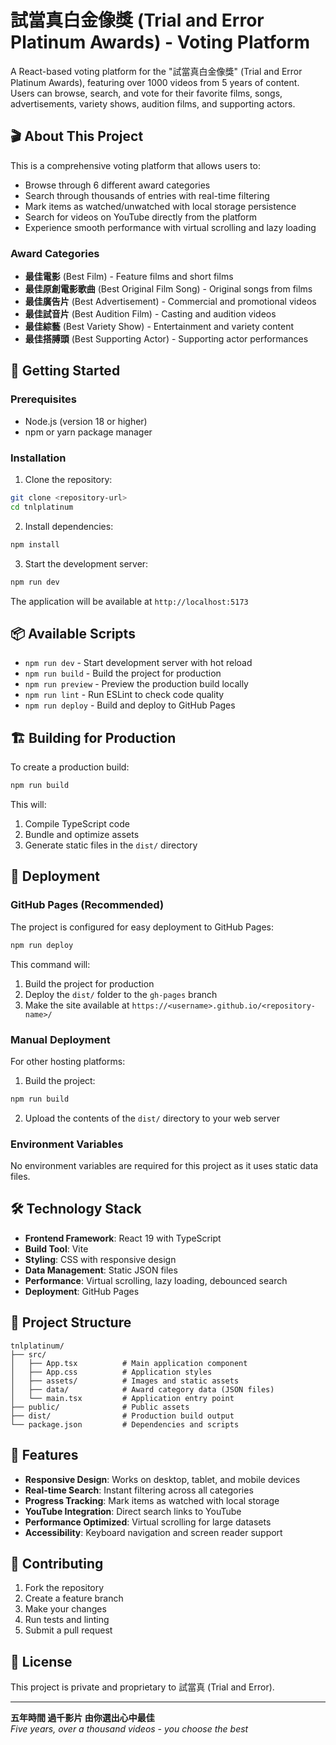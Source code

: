 # 試當真白金像獎 (Trial and Error Platinum Awards) - Voting Platform

A React-based voting platform for the "試當真白金像獎" (Trial and Error Platinum Awards), featuring over 1000 videos from 5 years of content. Users can browse, search, and vote for their favorite films, songs, advertisements, variety shows, audition films, and supporting actors.

## 🎬 About This Project

This is a comprehensive voting platform that allows users to:
- Browse through 6 different award categories
- Search through thousands of entries with real-time filtering
- Mark items as watched/unwatched with local storage persistence
- Search for videos on YouTube directly from the platform
- Experience smooth performance with virtual scrolling and lazy loading

### Award Categories
- **最佳電影** (Best Film) - Feature films and short films
- **最佳原創電影歌曲** (Best Original Film Song) - Original songs from films
- **最佳廣告片** (Best Advertisement) - Commercial and promotional videos
- **最佳試音片** (Best Audition Film) - Casting and audition videos
- **最佳綜藝** (Best Variety Show) - Entertainment and variety content
- **最佳搭膊頭** (Best Supporting Actor) - Supporting actor performances

## 🚀 Getting Started

### Prerequisites
- Node.js (version 18 or higher)
- npm or yarn package manager

### Installation

1. Clone the repository:
```bash
git clone <repository-url>
cd tnlplatinum
```

2. Install dependencies:
```bash
npm install
```

3. Start the development server:
```bash
npm run dev
```

The application will be available at `http://localhost:5173`

## 📦 Available Scripts

- `npm run dev` - Start development server with hot reload
- `npm run build` - Build the project for production
- `npm run preview` - Preview the production build locally
- `npm run lint` - Run ESLint to check code quality
- `npm run deploy` - Build and deploy to GitHub Pages

## 🏗️ Building for Production

To create a production build:

```bash
npm run build
```

This will:
1. Compile TypeScript code
2. Bundle and optimize assets
3. Generate static files in the `dist/` directory

## 🚀 Deployment

### GitHub Pages (Recommended)

The project is configured for easy deployment to GitHub Pages:

```bash
npm run deploy
```

This command will:
1. Build the project for production
2. Deploy the `dist/` folder to the `gh-pages` branch
3. Make the site available at `https://<username>.github.io/<repository-name>/`

### Manual Deployment

For other hosting platforms:

1. Build the project:
```bash
npm run build
```

2. Upload the contents of the `dist/` directory to your web server

### Environment Variables

No environment variables are required for this project as it uses static data files.

## 🛠️ Technology Stack

- **Frontend Framework**: React 19 with TypeScript
- **Build Tool**: Vite
- **Styling**: CSS with responsive design
- **Data Management**: Static JSON files
- **Performance**: Virtual scrolling, lazy loading, debounced search
- **Deployment**: GitHub Pages

## 📁 Project Structure

```
tnlplatinum/
├── src/
│   ├── App.tsx          # Main application component
│   ├── App.css          # Application styles
│   ├── assets/          # Images and static assets
│   ├── data/            # Award category data (JSON files)
│   └── main.tsx         # Application entry point
├── public/              # Public assets
├── dist/                # Production build output
└── package.json         # Dependencies and scripts
```

## 🎯 Features

- **Responsive Design**: Works on desktop, tablet, and mobile devices
- **Real-time Search**: Instant filtering across all categories
- **Progress Tracking**: Mark items as watched with local storage
- **YouTube Integration**: Direct search links to YouTube
- **Performance Optimized**: Virtual scrolling for large datasets
- **Accessibility**: Keyboard navigation and screen reader support

## 🤝 Contributing

1. Fork the repository
2. Create a feature branch
3. Make your changes
4. Run tests and linting
5. Submit a pull request

## 📄 License

This project is private and proprietary to 試當真 (Trial and Error).

---

**五年時間 過千影片 由你選出心中最佳**  
*Five years, over a thousand videos - you choose the best*

